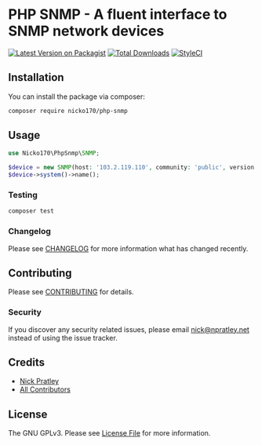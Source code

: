 # PHP SNMP - A fluent interface to SNMP network devices

[![Latest Version on Packagist](https://img.shields.io/packagist/v/nicko170/php-snmp.svg?style=flat-square)](https://packagist.org/packages/nicko170/php-snmp) [![Total Downloads](https://img.shields.io/packagist/dt/nicko170/php-snmp.svg?style=flat-square)](https://packagist.org/packages/nicko170/php-snmp) [![StyleCI](https://github.styleci.io/repos/395032878/shield?branch=main)](https://github.styleci.io/repos/395032878?branch=main)

## Installation

You can install the package via composer:

```bash
composer require nicko170/php-snmp
```

## Usage

```php
use Nicko170\PhpSnmp\SNMP;

$device = new SNMP(host: '103.2.119.110', community: 'public', version: '2c');
$device->system()->name();
```

### Testing

```bash
composer test
```

### Changelog

Please see [CHANGELOG](changelog.md) for more information what has changed recently.

## Contributing

Please see [CONTRIBUTING](contributing.md) for details.

### Security

If you discover any security related issues, please email nick@npratley.net instead of using the issue tracker.

## Credits

* [Nick Pratley](https://github.com/nicko170)
* [All Contributors](https://github.com/nicko170/php-snmp/tree/8fdf418abba05be40f42b8b578ded7635c4ff951/contributors/README.md)

## License

The GNU GPLv3. Please see [License File](license.md) for more information.

